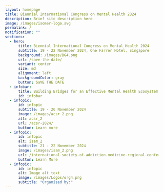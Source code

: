 ```yaml
---
layout: homepage
title: Biennial International Congress on Mental Health 2024
description: Brief site description here
image: /images/isomer-logo.svg
permalink: /
notification: ""
sections:
  - hero:
      title: Biennial International Congress on Mental Health 2024
      subtitle: 19 - 22 November 2024, One Farrer Hotel, Singapore
      background: /images/BG4.png
      url: /save-the-date/
      variant: center
      size: md
      alignment: left
      backgroundColor: gray
      button: SaVE THE DATE
  - infobar:
      title: Building Bridges for an Effective Mental Health Ecosystem
      id: infobar
  - infopic:
      id: infopic
      subtitle: 19 - 20 November 2024
      image: /images/acsr_2.png
      alt: acsr_2
      url: /acsr-2024/
      button: Learn more
  - infopic:
      id: infopic
      alt: isam_2
      subtitle: 21 - 22 November 2024
      image: /images/isam_2.png
      url: /international-society-of-addiction-medicine-regional-conference-2024/
      button: Learn More
  - infopic:
      id: infopic
      alt: Image alt text
      image: /images/Logos/org4.png
      subtitle: "Organised by:"
---
```

